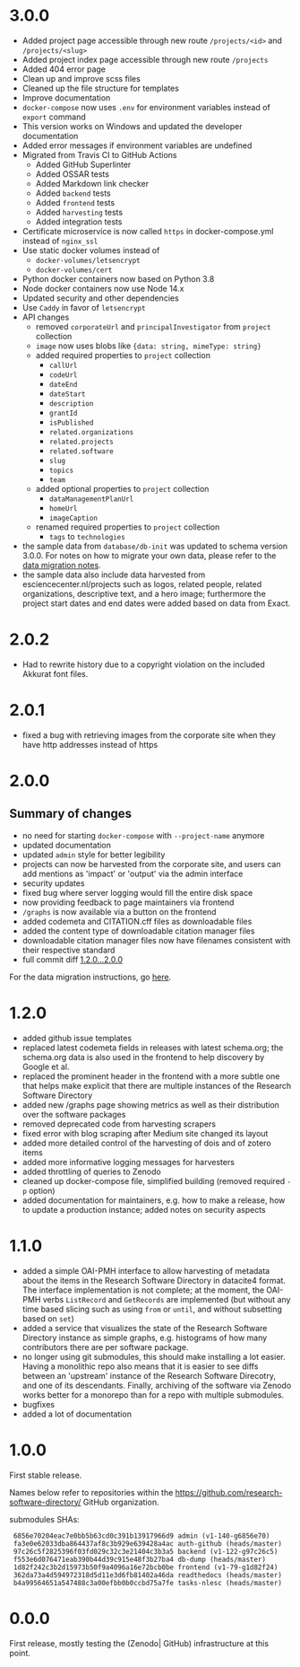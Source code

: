 # 3.0.0

- Added project page accessible through new route `/projects/<id>` and `/projects/<slug>`
- Added project index page accessible through new route `/projects`
- Added 404 error page
- Clean up and improve scss files
- Cleaned up the file structure for templates
- Improve documentation
- `docker-compose` now uses `.env` for environment variables instead of `export` command
- This version works on Windows and updated the developer documentation
- Added error messages if environment variables are undefined
- Migrated from Travis CI to GitHub Actions
    - Added GitHub Superlinter
    - Added OSSAR tests
    - Added Markdown link checker
    - Added `backend` tests
    - Added `frontend` tests
    - Added `harvesting` tests
    - Added integration tests
- Certificate microservice is now called `https` in docker-compose.yml instead of `nginx_ssl`
- Use static docker volumes instead of 
    - `docker-volumes/letsencrypt` 
    - `docker-volumes/cert`
- Python docker containers now based on Python 3.8
- Node docker containers now use Node 14.x
- Updated security and other dependencies
- Use `Caddy` in favor of `letsencrypt`
- API changes
    - removed `corporateUrl` and `principalInvestigator` from `project` collection
    - `image` now uses blobs like `{data: string, mimeType: string}`
    - added required properties to `project` collection
        - `callUrl`
        - `codeUrl`
        - `dateEnd`
        - `dateStart`
        - `description`
        - `grantId`
        - `isPublished`
        - `related.organizations`
        - `related.projects`
        - `related.software`
        - `slug`
        - `topics`
        - `team`
    - added optional properties to `project` collection
        - `dataManagementPlanUrl`    
        - `homeUrl`
        - `imageCaption`
    - renamed required properties to `project` collection
        - `tags` to `technologies`
- the sample data from `database/db-init` was updated to schema version 3.0.0. For notes on
  how to migrate your own data, please refer to the
  [data migration notes](/data-migration/2.0-to-3.0/README.md).
- the sample data also include data harvested from esciencecenter.nl/projects such as logos,
  related people, related organizations, descriptive text, and a hero image; furthermore the
  project start dates and end dates were added based on data from Exact. 

# 2.0.2

- Had to rewrite history due to a copyright violation on the included Akkurat font files.

# 2.0.1

- fixed a bug with retrieving images from the corporate site when they have http addresses instead of https

# 2.0.0

<!-- - Bugfix | Change | Feature | Documentation | Security -->
## Summary of changes

- no need for starting ``docker-compose`` with ``--project-name`` anymore
- updated documentation
- updated ``admin`` style for better legibility
- projects can now be harvested from the corporate site, and users can add mentions as 'impact' or 'output' via the admin interface
- security updates
- fixed bug where server logging would fill the entire disk space
- now providing feedback to page maintainers via frontend
- ``/graphs`` is now available via a button on the frontend
- added codemeta and CITATION.cff files as downloadable files
- added the content type of downloadable citation manager files
- downloadable citation manager files now have filenames consistent with their respective standard
- full commit diff [1.2.0...2.0.0](https://github.com/research-software-directory/research-software-directory/compare/e1e10fc781089d19aedc32824ffe4641f746baa2...2be41cb88be237700f60feb03fd4702e7bee9cff)

For the data migration instructions, go [here](/data-migration/1.x-to-2.x/README.md).

# 1.2.0

- added github issue templates
- replaced latest codemeta fields in releases with latest schema.org; the schema.org data is also used in the frontend to help discovery by Google et al.
- replaced the prominent header in the frontend with a more subtle one that helps make explicit that there are multiple instances of the Research Software Directory
- added new /graphs page showing metrics as well as their distribution over the software packages
- removed deprecated code from harvesting scrapers
- fixed error with blog scraping after Medium site changed its layout
- added more detailed control of the harvesting of dois and of zotero items
- added more informative logging messages for harvesters
- added throttling of queries to Zenodo
- cleaned up docker-compose file, simplified building (removed required ``-p`` option)
- added documentation for maintainers, e.g. how to make a release, how to update a production instance; added notes on security aspects

# 1.1.0

- added a simple OAI-PMH interface to allow harvesting of metadata about the 
items in the Research Software Directory in datacite4 format. The interface
implementation is not complete; at the moment, the OAI-PMH verbs ``ListRecord``
and ``GetRecords`` are implemented (but without any time based slicing such as
using ``from`` or ``until``, and without subsetting based on ``set``)
- added a service that visualizes the state of the Research Software Directory 
instance as simple graphs, e.g. histograms of how many contributors there are 
per software package.
- no longer using git submodules, this should make installing a lot easier. 
Having a monolithic repo also means that it is easier to see diffs between an 
'upstream' instance of the Research Software Direcotry, and one of its
descendants. Finally, archiving of the software via Zenodo works better for a
monorepo than for a repo with multiple submodules.
- bugfixes
- added a lot of documentation

# 1.0.0

First stable release.

Names below refer to repositories within the https://github.com/research-software-directory/ GitHub organization.

submodules SHAs:
```
 6856e70204eac7e0bb5b63cd0c391b13917966d9 admin (v1-140-g6856e70)
 fa3e0e62033dba864437af8c3b929e639428a4ac auth-github (heads/master)
 97c26c5f2825396f03fd029c32c3e21404c3b3a5 backend (v1-122-g97c26c5)
 f553e6d076471eab390b44d39c915e48f3b27ba4 db-dump (heads/master)
 1d82f242c3b2d15973b50f9a4096a16e72bcb0be frontend (v1-79-g1d82f24)
 362da73a4d594972318d5d11e3d6fb81402a46da readthedocs (heads/master)
 b4a99564651a547488c3a00efbb0b0ccbd75a7fe tasks-nlesc (heads/master)
```

# 0.0.0

First release, mostly testing the (Zenodo| GitHub) infrastructure at this point.
